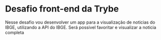 # Desafio front-end da Trybe 

Nesse desafio vou desenvolver um app para a visualização de noticias do IBGE, utilizando a API do IBGE. Será possivel favoritar e visualizar a noticia completa
